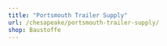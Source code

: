 ```yaml
---
title: "Portsmouth Trailer Supply"
url: /chesapeake/portsmouth-trailer-supply/
shop: Baustoffe
---
```

